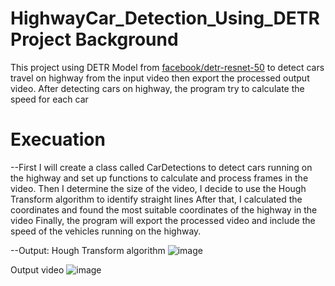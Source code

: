 # HighwayCar_Detection_Using_DETR Project Background
This project using DETR Model from <a href="https://huggingface.co/facebook/detr-resnet-50">facebook/detr-resnet-50</a> to detect cars travel on highway from the input video then export the processed output video.
After detecting cars on highway, the program try to calculate the speed for each car 

# Execuation
--First I will create a class called CarDetections to detect cars running on the highway and set up functions to calculate and process frames in the video.
  Then I determine the size of the video, I decide to use the Hough Transform algorithm to identify straight lines 
  After that, I calculated the coordinates and found the most suitable coordinates of the highway in the video 
  Finally, the program will export the processed video and include the speed of the vehicles running on the highway.

--Output: 
  Hough Transform algorithm 
  ![image](https://github.com/nhutnguyen1907/highwayCar_Detection_Using_DETR/assets/93028680/e7e557bd-213e-4c56-b606-9011c49f4853)

  Output video
  ![image](https://github.com/nhutnguyen1907/highwayCar_Detection_Using_DETR/assets/93028680/58e3333a-6609-4863-b024-a75257afa756)

